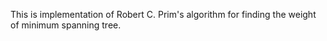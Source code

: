 This is implementation of Robert C. Prim's algorithm for finding the weight of minimum spanning tree.